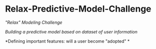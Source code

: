 # Relax-Predictive-Model-Challenge

*"Relax" Modeling Challenge*

*Building a predictive model based on dataset of user information*

*Defining important features: will a user become "adopted" *
